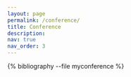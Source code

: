 ```yaml
---
layout: page
permalink: /conference/
title: Conference
description: 
nav: true
nav_order: 3
---
```

<!-- _pages/conference.md -->
<div class="publications">

{% bibliography --file myconference %}

</div>
